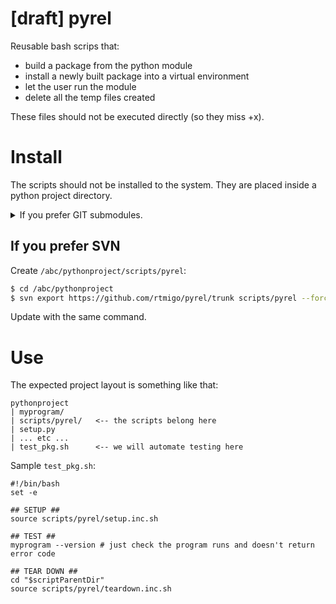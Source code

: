 # [draft] pyrel 

Reusable bash scrips that:

- build a package from the python module
- install a newly built package into a virtual environment
- let the user run the module
- delete all the temp files created

These files should not be executed directly (so they miss +x).



# Install

The scripts should not be installed to the system. They are placed inside a python project directory.

<details>
<summary>If you prefer GIT submodules.</summary><br/>

Submodule will add the scripts to the repository. But `git pull` for the repo will not get all the files from 
the submodules. It will require additional steps to get the files. Submodules are weird.

Create `/abc/pythonproject/scripts/pyrel`:

```bash
$ cd /abc/pythonproject
$ git submodule add https://github.com/rtmigo/pyrel scripts/pyrel
```

Update to latest version:
```bash
$ cd /abc/pythonproject
$ git submodule update --remote
```

Remove the submodule:

```bash
$ cd /abc/pythonproject
$ git rm scripts/pyrel -f
$ rm -rf .git/modules/scripts/pyrel
```
</details>

## If you prefer SVN

Create `/abc/pythonproject/scripts/pyrel`:

```bash
$ cd /abc/pythonproject
$ svn export https://github.com/rtmigo/pyrel/trunk scripts/pyrel --force
```

Update with the same command.

# Use

The expected project layout is something like that:

```
pythonproject
| myprogram/
| scripts/pyrel/   <-- the scripts belong here
| setup.py
| ... etc ...
| test_pkg.sh      <-- we will automate testing here
```

Sample `test_pkg.sh`:

```
#!/bin/bash
set -e

## SETUP ##
source scripts/pyrel/setup.inc.sh

## TEST ##
myprogram --version # just check the program runs and doesn't return error code

## TEAR DOWN ##
cd "$scriptParentDir"
source scripts/pyrel/teardown.inc.sh
```
